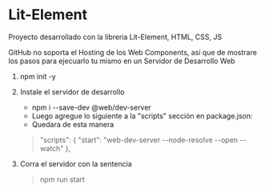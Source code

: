 # Lit-Element
Proyecto desarrollado con la libreria Lit-Element, HTML, CSS, JS

GitHub no soporta el Hosting de los Web Components, asi que de mostrare los pasos para ejecuarlo tu mismo en un Servidor de Desarrollo Web

1. npm init -y
2. Instale el servidor de desarrollo
    - npm i --save-dev @web/dev-server
    - Luego agregue lo siguiente a la "scripts" sección en package.json:    
    - Quedara de esta manera
    > "scripts": {
    >  "start": "web-dev-server --node-resolve --open --watch"
    > },
     
3. Corra el servidor con la sentencia 
    > npm run start
